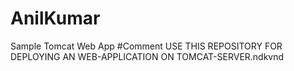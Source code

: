 # AnilKumar
Sample Tomcat Web App
#Comment
USE THIS REPOSITORY FOR DEPLOYING AN WEB-APPLICATION ON TOMCAT-SERVER.ndkvnd

